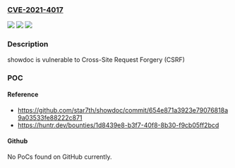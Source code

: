 ### [CVE-2021-4017](https://cve.mitre.org/cgi-bin/cvename.cgi?name=CVE-2021-4017)
![](https://img.shields.io/static/v1?label=Product&message=star7th%2Fshowdoc&color=blue)
![](https://img.shields.io/static/v1?label=Version&message=%3C%20v2.9.13%20&color=brighgreen)
![](https://img.shields.io/static/v1?label=Vulnerability&message=CWE-352%20Cross-Site%20Request%20Forgery%20(CSRF)&color=brighgreen)

### Description

showdoc is vulnerable to Cross-Site Request Forgery (CSRF)

### POC

#### Reference
- https://github.com/star7th/showdoc/commit/654e871a3923e79076818a9a03533fe88222c871
- https://huntr.dev/bounties/1d8439e8-b3f7-40f8-8b30-f9cb05ff2bcd

#### Github
No PoCs found on GitHub currently.

